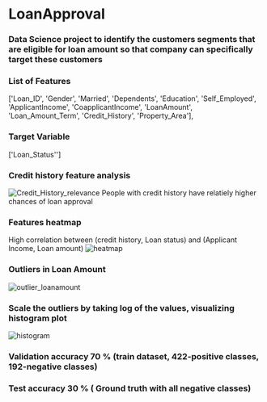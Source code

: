 # LoanApproval

### Data Science project to identify the customers segments that are eligible for loan amount so that company can specifically target these customers

### List of Features 
['Loan_ID', 'Gender', 'Married', 'Dependents', 'Education',
 'Self_Employed', 'ApplicantIncome', 'CoapplicantIncome', 'LoanAmount',
 'Loan_Amount_Term', 'Credit_History', 'Property_Area'],
### Target Variable 
 ['Loan_Status'']
 
### Credit history feature analysis
![Credit_History_relevance](https://user-images.githubusercontent.com/23450113/150649236-a4429384-9c0b-425f-a126-df8197281d05.png)
People with credit history have relatiely higher chances of loan approval


### Features heatmap

High correlation between (credit history, Loan status) and (Applicant Income, Loan amount)
![heatmap](https://user-images.githubusercontent.com/23450113/150649266-58af7814-0280-4974-8683-343c5f80834a.png)


### Outliers in Loan Amount

![outlier_loanamount](https://user-images.githubusercontent.com/23450113/150659027-c13fe2e5-19ad-4d15-a156-80207e3e067d.png)


### Scale the outliers by taking log of the values, visualizing histogram plot
![histogram](https://user-images.githubusercontent.com/23450113/150659028-ad3e7cc7-7077-4482-99ac-7f14aa5b4ece.png)


### Validation accuracy 70 % (train dataset, 422-positive classes, 192-negative classes)
### Test accuracy       30 % ( Ground truth with all negative classes)



      
